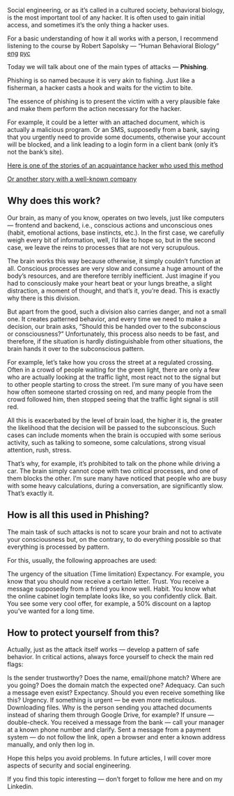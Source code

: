 Social engineering, or as it’s called in a cultured society, behavioral biology, is the most important tool of any hacker. It is often used to gain initial access, and sometimes it’s the only thing a hacker uses.

For a basic understanding of how it all works with a person, I recommend listening to the course by Robert Sapolsky — “Human Behavioral Biology” [eng](https://www.youtube.com/playlist?list=PLqeYp3nxIYpF7dW7qK8OvLsVomHrnYNjD) [рус](https://www.youtube.com/playlist?list=PL8YZyma552VcePhq86dEkohvoTpWPuauk)

Today we will talk about one of the main types of attacks — **Phishing**.

Phishing is so named because it is very akin to fishing. Just like a fisherman, a hacker casts a hook and waits for the victim to bite.

The essence of phishing is to present the victim with a very plausible fake and make them perform the action necessary for the hacker.

For example, it could be a letter with an attached document, which is actually a malicious program. Or an SMS, supposedly from a bank, saying that you urgently need to provide some documents, otherwise your account will be blocked, and a link leading to a login form in a client bank (only it’s not the bank’s site).

[Here is one of the stories of an acquaintance hacker who used this method](https://a-nikishaev.medium.com/the-story-of-hacking-the-most-popular-game-of-the-runet-in-the-2000s-fight-club-0880d1f0452a?source=post_page-----6a6b6c4ae67f--------------------------------)

[Or another story with a well-known company](https://en.wikipedia.org/wiki/2014_Sony_Pictures_hack?source=post_page-----6a6b6c4ae67f--------------------------------)

## Why does this work?
Our brain, as many of you know, operates on two levels, just like computers — frontend and backend, i.e., conscious actions and unconscious ones (habit, emotional actions, base instincts, etc.). In the first case, we carefully weigh every bit of information, well, I’d like to hope so, but in the second case, we leave the reins to processes that are not very scrupulous.

The brain works this way because otherwise, it simply couldn’t function at all. Conscious processes are very slow and consume a huge amount of the body’s resources, and are therefore terribly inefficient. Just imagine if you had to consciously make your heart beat or your lungs breathe, a slight distraction, a moment of thought, and that’s it, you’re dead. This is exactly why there is this division.

But apart from the good, such a division also carries danger, and not a small one. It creates patterned behavior, and every time we need to make a decision, our brain asks, “Should this be handed over to the subconscious or consciousness?” Unfortunately, this process also needs to be fast, and therefore, if the situation is hardly distinguishable from other situations, the brain hands it over to the subconscious pattern.

For example, let’s take how you cross the street at a regulated crossing. Often in a crowd of people waiting for the green light, there are only a few who are actually looking at the traffic light, most react not to the signal but to other people starting to cross the street. I’m sure many of you have seen how often someone started crossing on red, and many people from the crowd followed him, then stopped seeing that the traffic light signal is still red.

All this is exacerbated by the level of brain load, the higher it is, the greater the likelihood that the decision will be passed to the subconscious. Such cases can include moments when the brain is occupied with some serious activity, such as talking to someone, some calculations, strong visual attention, rush, stress.

That’s why, for example, it’s prohibited to talk on the phone while driving a car. The brain simply cannot cope with two critical processes, and one of them blocks the other. I’m sure many have noticed that people who are busy with some heavy calculations, during a conversation, are significantly slow. That’s exactly it.

## How is all this used in Phishing?
The main task of such attacks is not to scare your brain and not to activate your consciousness but, on the contrary, to do everything possible so that everything is processed by pattern.

For this, usually, the following approaches are used:

The urgency of the situation (Time limitation)
Expectancy. For example, you know that you should now receive a certain letter.
Trust. You receive a message supposedly from a friend you know well.
Habit. You know what the online cabinet login template looks like, so you confidently click.
Bait. You see some very cool offer, for example, a 50% discount on a laptop you’ve wanted for a long time.

## How to protect yourself from this?
Actually, just as the attack itself works — develop a pattern of safe behavior. In critical actions, always force yourself to check the main red flags:

Is the sender trustworthy? Does the name, email/phone match?
Where are you going? Does the domain match the expected one?
Adequacy. Can such a message even exist?
Expectancy. Should you even receive something like this?
Urgency. If something is urgent — be even more meticulous.
Downloading files. Why is the person sending you attached documents instead of sharing them through Google Drive, for example?
If unsure — double-check. You received a message from the bank — call your manager at a known phone number and clarify. Sent a message from a payment system — do not follow the link, open a browser and enter a known address manually, and only then log in.

Hope this helps you avoid problems. In future articles, I will cover more aspects of security and social engineering.

If you find this topic interesting — don’t forget to follow me here and on my Linkedin.
